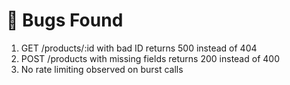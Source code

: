 # 🐞 Bugs Found

1. GET /products/:id with bad ID returns 500 instead of 404
2. POST /products with missing fields returns 200 instead of 400
3. No rate limiting observed on burst calls